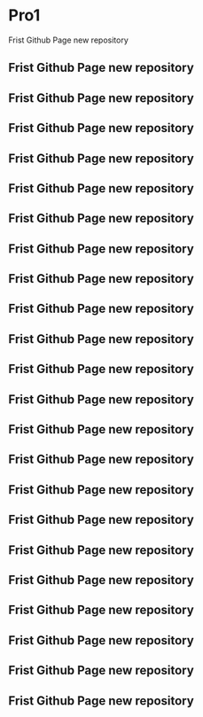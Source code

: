 # Pro1
Frist Github Page new repository
## Frist Github Page new repository
## Frist Github Page new repository
## Frist Github Page new repository
## Frist Github Page new repository
## Frist Github Page new repository
## Frist Github Page new repository
## Frist Github Page new repository
## Frist Github Page new repository
## Frist Github Page new repository
## Frist Github Page new repository
## Frist Github Page new repository
## Frist Github Page new repository
## Frist Github Page new repository
## Frist Github Page new repository
## Frist Github Page new repository
## Frist Github Page new repository
## Frist Github Page new repository
## Frist Github Page new repository
## Frist Github Page new repository
## Frist Github Page new repository
## Frist Github Page new repository
## Frist Github Page new repository
